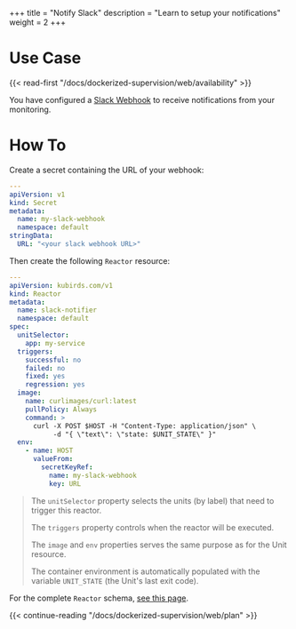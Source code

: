 +++
title = "Notify Slack"
description = "Learn to setup your notifications"
weight = 2
+++

# Use Case

{{< read-first "/docs/dockerized-supervision/web/availability" >}}

You have configured a [Slack Webhook] to receive notifications from your monitoring.

[Slack Webhook]: https://api.slack.com/messaging/webhooks

# How To

Create a secret containing the URL of your webhook:

```yaml
---
apiVersion: v1
kind: Secret
metadata:
  name: my-slack-webhook
  namespace: default
stringData:
  URL: "<your slack webhook URL>"
```

Then create the following `Reactor` resource:

```yaml
---
apiVersion: kubirds.com/v1
kind: Reactor
metadata:
  name: slack-notifier
  namespace: default
spec:
  unitSelector:
    app: my-service
  triggers:
    successful: no
    failed: no
    fixed: yes
    regression: yes
  image:
    name: curlimages/curl:latest
    pullPolicy: Always
    command: >
      curl -X POST $HOST -H "Content-Type: application/json" \
           -d "{ \"text\": \"state: $UNIT_STATE\" }"
  env:
    - name: HOST
      valueFrom:
        secretKeyRef:
          name: my-slack-webhook
          key: URL
```

> The `unitSelector` property selects the units (by label) that need to trigger this reactor.
>
> The `triggers` property controls when the reactor will be executed.
>
> The `image` and `env` properties serves the same purpose as for the Unit resource.
>
> The container environment is automatically populated with the variable `UNIT_STATE` (the Unit's last exit code).

For the complete `Reactor` schema, [see this page](/docs/concepts/reactor/schema).

{{< continue-reading "/docs/dockerized-supervision/web/plan" >}}
